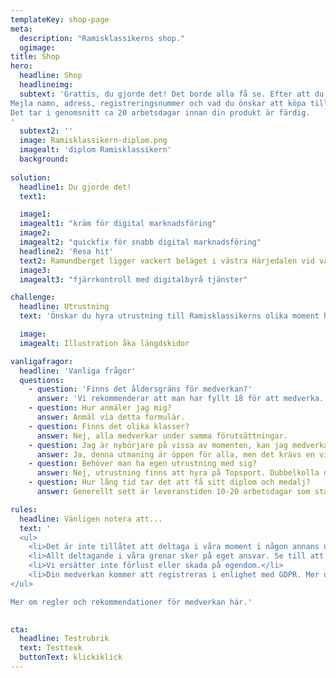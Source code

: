 ```yaml
---
templateKey: shop-page
meta: 
  description: "Ramisklassikerns shop."
  ogimage: 
title: Shop
hero:
  headline: Shop
  headlineimg: 
  subtext: 'Grattis, du gjorde det! Det borde alla få se. Efter att du genomfört och registrerat samtliga grenar kan du beställa ditt diplom, pin eller medalj här.<br><br>
Mejla namn, adress, registreringsnummer och vad du önskar att köpa till <a href="mailto:ramisklassikern@ramundberget.se?subject=Jag vill beställa från Ramisklassikern">ramisklassikern@ramundberget.se.</a><br><br>
Det tar i genomsnitt ca 20 arbetsdagar innan din produkt är färdig.
' 
  subtext2: '' 
  image: Ramisklassikern-diplom.png
  imagealt: 'diplom Ramisklassikern'
  background: 
  
solution:
  headline1: Du gjorde det!
  text1: 

  image1: 
  imagealt1: "kräm för digital marknadsföring"
  image2: 
  imagealt2: "quickfix för snabb digital marknadsföring"
  headline2: 'Resa hit'
  text2: Ramundberget ligger vackert beläget i västra Härjedalen vid vägs ände, två mil från norska gränsen och 750 meter över havet. 59 mil från Stockholm, 98 mil från Malmö. Till Ramundberget tar du dig med bil, buss, flyg eller tåg med transfer. På plats finns allt du behöver nära och det är gångavstånd från de flesta boenden i området. Läs mer om resalternativen här.
  image3: 
  imagealt3: "fjärrkontroll med digitalbyrå tjänster"

challenge:
  headline: Utrustning
  text: 'Önskar du hyra utrustning till Ramisklassikerns olika moment hittar du allt du behöver på <a href="https://www.ramundberget.se/sportbutik/" target="_blank" ref="noreferrer">Topsport, sportbutik och uthyrning. Vi rekommenderar följande utrustning till de olika grenarna:' 

  image: 
  imagealt: Illustration åka längdskidor

vanligafragor:
  headline: 'Vanliga frågor'
  questions: 
    - question: 'Finns det åldersgräns för medverkan?'
      answer: 'Vi rekommenderar att man har fyllt 18 för att medverka. Är man yngre görs momenten i målmans sällskap. För de som just startat sin träningskarriär och är yngre finns rekommendationer på kortare distanser.'
    - question: Hur anmäler jag mig?
      answer: Anmäl via detta formulär.
    - question: Finns det olika klasser?
      answer: Nej, alla medverkar under samma förutsättningar. 
    - question: Jag är nybörjare på vissa av momenten, kan jag medverka?
      answer: Ja, denna utmaning är öppen för alla, men det krävs en viss fysik och god hälsa för att kunna genomföra momenten. Har man aldrig gått på topptur rekommenderas att gå med guide första gången.
    - question: Behöver man ha egen utrustning med sig?
      answer: Nej, utrustning finns att hyra på Topsport. Dubbelkolla dock alltid och förboka under högsäsong.
    - question: Hur lång tid tar det att få sitt diplom och medalj?
      answer: Generellt sett är leveranstiden 10-20 arbetsdagar som standard.

rules:
  headline: Vänligen notera att...
  text: '
  <ul>
	<li>Det är inte tillåtet att deltaga i våra moment i någon annans namn.</li>
	<li>Allt deltagande i våra grenar sker på eget ansvar. Se till att du har en olycksfallsförsäkring.</li>
	<li>Vi ersätter inte förlust eller skada på egendom.</li>
	<li>Din medverkan kommer att registreras i enlighet med GDPR. Mer om GDPR-Dataskyddsförordningen här.</li>
</ul>

Mer om regler och rekommendationer för medverkan här.'
  

cta:
  headline: Testrubrik
  text: Testtexk
  buttonText: klickiklick
---
```

